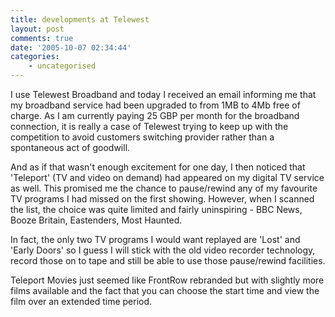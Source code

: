 ```yaml
---
title: developments at Telewest
layout: post
comments: true
date: '2005-10-07 02:34:44'
categories:
    - uncategorised
---
```

I use Telewest Broadband and today I received an email informing me
that my broadband service had been upgraded to from 1MB to 4Mb free of
charge. As I am currently paying 25 GBP per month for the broadband
connection, it is really a case of Telewest trying to keep up with the
competition to avoid customers switching provider rather than a
spontaneous act of goodwill.

And as if that wasn't enough excitement for one day, I then noticed
that 'Teleport' (TV and video on demand) had appeared on my digital TV
service as well. This promised me the chance to pause/rewind any of my
favourite TV programs I had missed on the first showing. However, when
I scanned the list, the choice was quite limited and fairly
uninspiring - BBC News, Booze Britain, Eastenders, Most Haunted.

In fact, the only two TV programs I would want replayed are 'Lost' and
'Early Doors' so I guess I will stick with the old video recorder
technology, record those on to tape and still be able to use those
pause/rewind facilities.

Teleport Movies just seemed like FrontRow rebranded but with slightly
more films available and the fact that you can choose the start time
and view the film over an extended time period.
